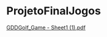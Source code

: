 # ProjetoFinalJogos
 
[GDDGolf_Game - Sheet1 (1).pdf](https://github.com/4rfel/ProjetoFinalJogos/files/6640697/GDDGolf_Game.-.Sheet1.1.pdf)

